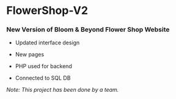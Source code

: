 # FlowerShop-V2
### New Version of Bloom & Beyond Flower Shop Website

- Updated interface design

- New pages

- PHP used for backend

- Connected to SQL DB

*Note: This project has been done by a team.*
